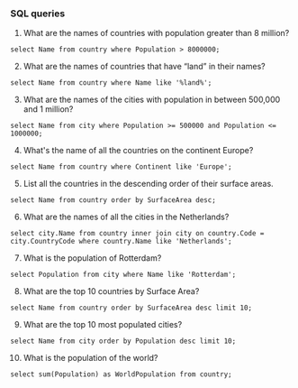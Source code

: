 ### SQL queries

1. What are the names of countries with population greater than 8 million?

```select Name from country where Population > 8000000;```

2. What are the names of countries that have “land” in their names?

```select Name from country where Name like '%land%';```

3. What are the names of the cities with population in between 500,000 and 1 million?

```select Name from city where Population >= 500000 and Population <= 1000000;```

4. What's the name of all the countries on the continent Europe?

```select Name from country where Continent like 'Europe';```

5. List all the countries in the descending order of their surface areas.

```select Name from country order by SurfaceArea desc;```

6. What are the names of all the cities in the Netherlands?

```select city.Name from country inner join city on country.Code = city.CountryCode where country.Name like 'Netherlands';```

7. What is the population of Rotterdam?

```select Population from city where Name like 'Rotterdam';```

8. What are the top 10 countries by Surface Area?

```select Name from country order by SurfaceArea desc limit 10;```

9. What are the top 10 most populated cities?

```select Name from city order by Population desc limit 10;```

10. What is the population of the world?

```select sum(Population) as WorldPopulation from country;```